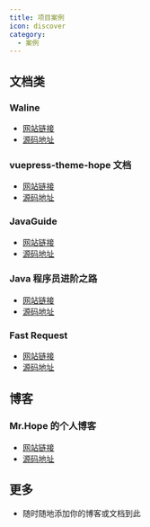 ```yaml
---
title: 项目案例
icon: discover
category:
  - 案例
---
```


## 文档类

### Waline

- [网站链接][waline]
- [源码地址](https://github.com/walinejs/waline)

### vuepress-theme-hope 文档

- [网站链接][vuepress-theme-hope]
- [源码地址](https://github.com/vuepress-theme-hope/vuepress-theme-hope/tree/main/docs/theme)

### JavaGuide

- [网站链接][java-guide]
- [源码地址](https://github.com/Snailclimb/JavaGuide)

### Java 程序员进阶之路

- [网站链接][to-be-better-javaer]
- [源码地址](https://github.com/itwanger/toBeBetterJavaer)

### Fast Request

- [网站链接][fast-request]
- [源码地址](https://github.com/dromara/fast-request)

## 博客

### Mr.Hope 的个人博客

- [网站链接](https://mrhope.site)
- [源码地址](https://github.com/Mister-Hope/Mister-Hope.github.io)

## 更多

- 随时随地添加你的博客或文档到此

[vuepress-theme-hope]: https://vuepress-theme-hope.github.io/v2/
[hope-studio]: https://hope-studio.innenu.com
[waline]: https://waline.js.org
[java-guide]: https://javaguide.cn/
[to-be-better-javaer]: https://tobebetterjavaer.com/
[fast-request]: https://dromara.org/fast-request/
